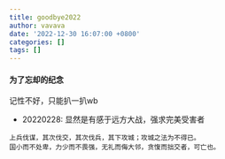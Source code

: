 ```yaml
---
title: goodbye2022
author: vavava
date: '2022-12-30 16:07:00 +0800'
categories: []
tags: []
---
```


####  为了忘却的纪念

记性不好，只能扒一扒wb

- 20220228: 显然是有感于远方大战，强求完美受害者
```
上兵伐谋，其次伐交，其次伐兵，其下攻城；攻城之法为不得已。
国小而不处卑，力少而不畏强，无礼而侮大邻，贪愎而拙交者，可亡也。
```
